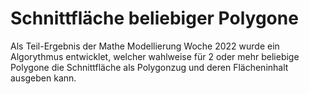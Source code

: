 # Schnittfläche beliebiger Polygone

Als Teil-Ergebnis der Mathe Modellierung Woche 2022 wurde ein Algorythmus entwicklet, welcher wahlweise für 2 oder mehr beliebige Polygone die Schnittfläche als Polygonzug und deren Flächeninhalt ausgeben kann.
